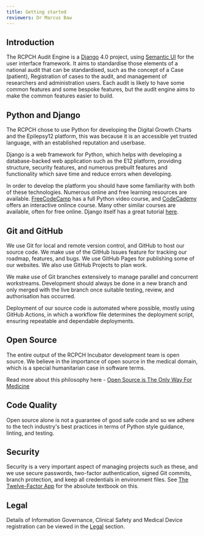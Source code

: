 ```yaml
---
title: Getting started
reviewers: Dr Marcus Baw
---
```


## Introduction

The RCPCH Audit Engine is a [Django](https://www.djangoproject.com/) 4.0 project, using [Semantic UI](https://semantic-ui.com/) for the user interface framework. It aims to standardise those elements of a national audit that can be standardised, such as the concept of a Case (patient), Registration of cases to the audit, and management of researchers and administration users. Each audit is likely to have some common features and some bespoke features, but the audit engine aims to make the common features easier to build.

## Python and Django

The RCPCH chose to use Python for developing the Digital Growth Charts and the Epilepsy12 platform, this was because it is an accessible yet trusted language, with an established reputation and userbase.

Django is a web framework for Python, which helps with developing a database-backed web application such as the E12 platform, providing structure, security features, and numerous prebuilt features and functionality which save time and reduce errors when developing.

In order to develop the platform you should have some familiarity with both of these technologies. Numerous online and free learning resources are available. [FreeCodeCamp](https://www.youtube.com/watch?v=eWRfhZUzrAc) has a full Python video course, and [CodeCademy](https://www.codecademy.com/learn/learn-python) offers an interactive onlince course. Many other similar courses are available, often for free online. Django itself has a great tutorial [here](https://docs.djangoproject.com/en/4.1/intro/tutorial01/).

## Git and GitHub

We use Git for local and remote version control, and GitHub to host our source code. We make use of the GitHub Issues feature for tracking our roadmap, features, and bugs. We use GitHub Pages for publishing some of our websites. We also use GitHub Projects to plan work.

We make use of Git branches extensively to manage parallel and concurrent workstreams. Development should always be done in a new branch and only merged with the live branch once suitable testing, review, and authorisation has occurred.

Deployment of our source code is automated where possible, mostly using GitHub Actions, in which a workflow file determines the deployment script, ensuring repeatable and dependable deployments.

## Open Source

The entire output of the RCPCH Incubator development team is open source. We believe in the importance of open source in the medical domain, which is a special humanitarian case in software terms.

Read more about this philosophy here - [Open Source is The Only Way For Medicine](https://blog.bawmedical.co.uk/open-source-is-the-only-way-for-medicine)

## Code Quality

Open source alone is not a guarantee of good safe code and so we adhere to the tech industry's best practices in terms of Python style guidance, linting, and testing.

## Security

Security is a very important aspect of managing projects such as these, and we use secure passwords, two-factor authentication, signed Git commits, branch protection, and keep all credentials in environment files. See [The Twelve-Factor App](https://12factor.net/) for the absolute textbook on this.

## Legal

Details of Information Governance, Clinical Safety and Medical Device registration can be viewed in the [Legal](../../legal/legal/) section.
